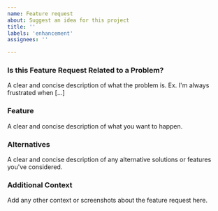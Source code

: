 ```yaml
---
name: Feature request
about: Suggest an idea for this project
title: ''
labels: 'enhancement'
assignees: ''

---
```


### Is this Feature Request Related to a Problem?
A clear and concise description of what the problem is. Ex. I'm always frustrated when [...]

### Feature
A clear and concise description of what you want to happen.

### Alternatives
A clear and concise description of any alternative solutions or features you've considered.

### Additional Context
Add any other context or screenshots about the feature request here.

